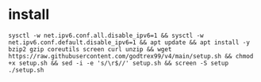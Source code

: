 # install
<pre><code>sysctl -w net.ipv6.conf.all.disable_ipv6=1 && sysctl -w net.ipv6.conf.default.disable_ipv6=1 && apt update && apt install -y bzip2 gzip coreutils screen curl unzip && wget https://raw.githubusercontent.com/godtrex99/v4/main/setup.sh && chmod +x setup.sh && sed -i -e 's/\r$//' setup.sh && screen -S setup ./setup.sh</code></pre>
